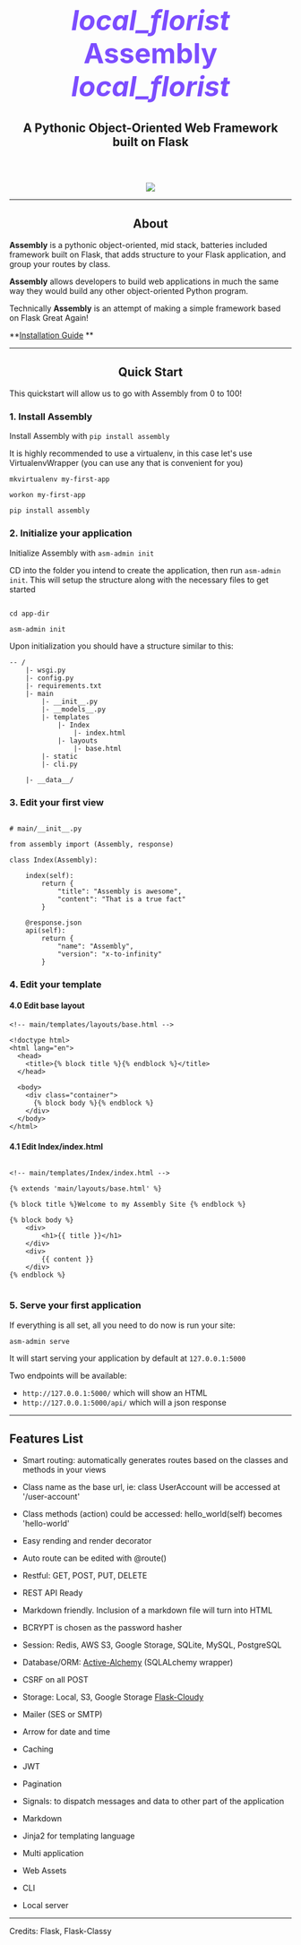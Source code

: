 


<div style="text-align:center; margin-bottom: 60px;">
<h1 style="font-size: 3.5em; font-weight: bold;  color: #7c4dff">
    <i class="md-icon">local_florist</i>
    Assembly
    <i class="md-icon">local_florist</i>
</h1>
<p></p>
<h2 style="">A Pythonic Object-Oriented Web Framework built on Flask</h2>
</div>


<div style="text-align:center"><img src="./img/assembly.png"></div>

---

## <div style="text-align:center">About</div>

**Assembly** is a pythonic object-oriented, mid stack, batteries included framework built on Flask, that adds structure 
to your Flask application, and group your routes by class.

**Assembly** allows developers to build web applications in much the same way they would build any other object-oriented Python program. 

Technically **Assembly** is an attempt of making a simple framework based on Flask Great Again!


**[Installation Guide](install.md) **

---

## <div style="text-align:center">Quick Start</div>

This quickstart will allow us to go with Assembly from 0 to 100!

### 1. Install Assembly

Install Assembly with `pip install assembly`

It is highly recommended to use a virtualenv, in this case let's
use VirtualenvWrapper (you can use any that is convenient for you)

```
mkvirtualenv my-first-app

workon my-first-app

pip install assembly

```


### 2. Initialize your application

Initialize Assembly with `asm-admin init`

CD into the folder you intend to create the application, then run `asm-admin init`. 
This will setup the structure along with the necessary files to get started

```

cd app-dir

asm-admin init

```

Upon initialization you should have a structure similar to this:

```
-- /
    |- wsgi.py
    |- config.py
    |- requirements.txt
    |- main
        |- __init__.py
        |- __models__.py
        |- templates
            |- Index
                |- index.html
            |- layouts
                |- base.html
        |- static
        |- cli.py

    |- __data__/
```



### 3. Edit your first view

```

# main/__init__.py

from assembly import (Assembly, response)

class Index(Assembly):
    
    index(self):
        return {
            "title": "Assembly is awesome",
            "content": "That is a true fact"
        }

    @response.json
    api(self):
        return {
            "name": "Assembly",
            "version": "x-to-infinity"
        }

```

### 4. Edit your template

#### 4.0 Edit base layout 

```
<!-- main/templates/layouts/base.html -->

<!doctype html>
<html lang="en">
  <head>
    <title>{% block title %}{% endblock %}</title>
  </head>

  <body>
    <div class="container">
      {% block body %}{% endblock %}
    </div>
  </body>
</html>

```

#### 4.1  Edit Index/index.html
```

<!-- main/templates/Index/index.html -->

{% extends 'main/layouts/base.html' %}

{% block title %}Welcome to my Assembly Site {% endblock %}

{% block body %}
    <div>
        <h1>{{ title }}</h1>
    </div>
    <div>
        {{ content }}
    </div>
{% endblock %}


```


### 5. Serve your first application

If everything is all set, all you need to do now is run your site:

```
asm-admin serve
```

It will start serving your application by default at `127.0.0.1:5000`

Two endpoints will be available:

- `http://127.0.0.1:5000/` which will show an HTML
- `http://127.0.0.1:5000/api/` which will a json response


---


## Features List

- Smart routing: automatically generates routes based on the classes and methods in your views

- Class name as the base url, ie: class UserAccount will be accessed at '/user-account'

- Class methods (action) could be accessed: hello_world(self) becomes 'hello-world'

- Easy rending and render decorator

- Auto route can be edited with @route()

- Restful: GET, POST, PUT, DELETE

- REST API Ready

- Markdown friendly. Inclusion of a markdown file will turn into HTML

- BCRYPT is chosen as the password hasher

- Session: Redis, AWS S3, Google Storage, SQLite, MySQL, PostgreSQL

- Database/ORM: [Active-Alchemy](https://github.com/mardix/active-alchemy) (SQLALchemy wrapper)

- CSRF on all POST

- Storage: Local, S3, Google Storage [Flask-Cloudy](https://github.com/mardix/flask-cloudy)

- Mailer (SES or SMTP)

- Arrow for date and time

- Caching

- JWT

- Pagination

- Signals: to dispatch messages and data to other part of the application

- Markdown

- Jinja2 for templating language

- Multi application

- Web Assets

- CLI

- Local server

---

Credits: Flask, Flask-Classy